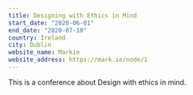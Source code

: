 ```yaml
---
title: Designing with Ethics in Mind
start_date: "2020-06-01"
end_date: "2020-07-10"
country: Ireland
city: Dublin
website_name: Markie
website_address: https://mark.ie/node/1
---
```


This is a conference about Design with ethics in mind.